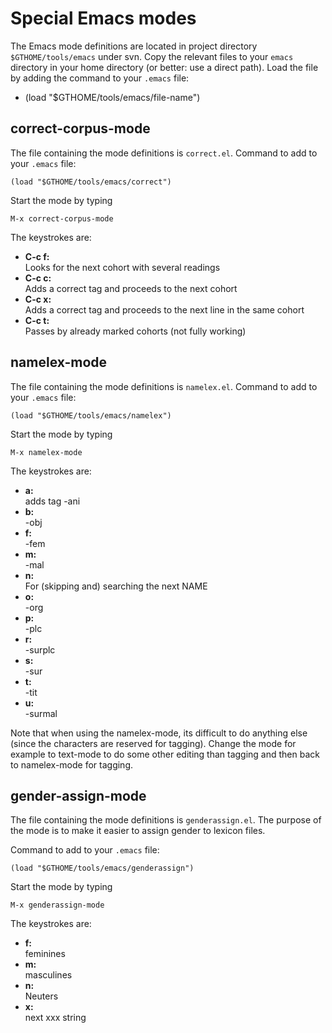 Special Emacs modes
===================

The Emacs mode definitions are located in project directory
`$GTHOME/tools/emacs` under svn. Copy the relevant files to your `emacs`
directory in your home directory (or better: use a direct path). Load
the file by adding the command to your `.emacs` file:

-   (load "$GTHOME/tools/emacs/file-name")

correct-corpus-mode
-------------------

The file containing the mode definitions is `correct.el`. Command to add
to your `.emacs` file:

    (load "$GTHOME/tools/emacs/correct")

Start the mode by typing

    M-x correct-corpus-mode

The keystrokes are:

-   **C-c f:**  
    Looks for the next cohort with several readings
-   **C-c c:**  
    Adds a correct tag and proceeds to the next cohort
-   **C-c x:**  
    Adds a correct tag and proceeds to the next line in the same cohort
-   **C-c t:**  
    Passes by already marked cohorts (not fully working)

namelex-mode
------------

The file containing the mode definitions is `namelex.el`. Command to add
to your `.emacs` file:

    (load "$GTHOME/tools/emacs/namelex")

Start the mode by typing

    M-x namelex-mode

The keystrokes are:

-   **a:**  
    adds tag -ani
-   **b:**  
    -obj
-   **f:**  
    -fem
-   **m:**  
    -mal
-   **n:**  
    For (skipping and) searching the next NAME
-   **o:**  
    -org
-   **p:**  
    -plc
-   **r:**  
    -surplc
-   **s:**  
    -sur
-   **t:**  
    -tit
-   **u:**  
    -surmal

Note that when using the namelex-mode, its difficult to do anything else
(since the characters are reserved for tagging). Change the mode for
example to text-mode to do some other editing than tagging and then back
to namelex-mode for tagging.

gender-assign-mode
------------------

The file containing the mode definitions is `genderassign.el`. The
purpose of the mode is to make it easier to assign gender to lexicon
files.

Command to add to your `.emacs` file:

    (load "$GTHOME/tools/emacs/genderassign")

Start the mode by typing

    M-x genderassign-mode

The keystrokes are:

-   **f:**  
    feminines
-   **m:**  
    masculines
-   **n:**  
    Neuters
-   **x:**  
    next xxx string
